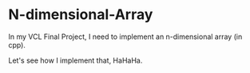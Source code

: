 # N-dimensional-Array

In my VCL Final Project, I need to implement an n-dimensional array (in cpp).

Let's see how I implement that, HaHaHa.
